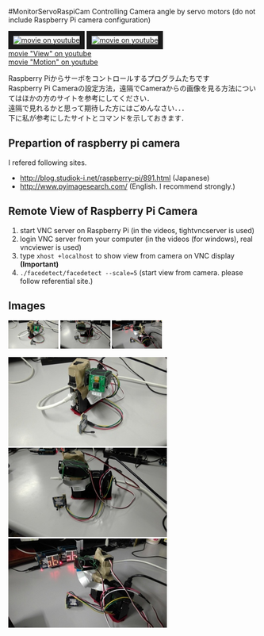 #MonitorServoRaspiCam
Controlling Camera angle by servo motors
(do not include Raspberry Pi camera configuration)

<a href="http://www.youtube.com/watch?feature=player_embedded&v=3JpP7gTOWbY
" target="_blank"><img src="http://img.youtube.com/vi/3JpP7gTOWbY/0.jpg" 
alt="movie on youtube" width=40% border="10" /></a>
<a href="http://www.youtube.com/watch?feature=player_embedded&v=AG3V2XWtpm4
" target="_blank"><img src="http://img.youtube.com/vi/AG3V2XWtpm4/0.jpg" 
alt="movie on youtube" width=40% border="10" /></a>  
[movie "View" on youtube](https://www.youtube.com/watch?v=3JpP7gTOWbY)  
[movie "Motion" on youtube](https://www.youtube.com/watch?v=AG3V2XWtpm4)

Raspberry Piからサーボをコントロールするプログラムたちです　　
Raspberry Pi Cameraの設定方法，遠隔でCameraからの画像を見る方法についてはほかの方のサイトを参考にしてください．  
遠隔で見れるかと思って期待した方にはごめんなさい．．．  
下に私が参考にしたサイトとコマンドを示しておきます．  

## Prepartion of raspberry pi camera
I refered following sites.

* <http://blog.studiok-i.net/raspberry-pi/891.html> (Japanese)   
* <http://www.pyimagesearch.com/> (English. I recommend strongly.)  

## Remote View of Raspberry Pi Camera

1. start VNC server on Raspberry Pi (in the videos, tightvncserver is used)
2. login VNC server from your computer (in the videos (for windows), real vncviewer is used)
3. type `xhost +localhost` to show view from camera on VNC display __(Important)__
4. `./facedetect/facedetect --scale=5` (start view from camera. please follow referential site.)

## Images

<a><img src="https://github.com/matzTada/MonitorServoRaspiCam/blob/master/image/pic01.jpg" 
alt="pic01" width=20%></a>
<a><img src="https://github.com/matzTada/MonitorServoRaspiCam/blob/master/image/pic02.jpg" 
alt="pic02" width=20%></a>
<a><img src="https://github.com/matzTada/MonitorServoRaspiCam/blob/master/image/pic03.jpg" 
alt="pic03" width=20%></a>

![pic01](https://github.com/matzTada/MonitorServoRaspiCam/blob/master/image/pic01.jpg "image")
![pic02](https://github.com/matzTada/MonitorServoRaspiCam/blob/master/image/pic02.jpg "image")
![pic03](https://github.com/matzTada/MonitorServoRaspiCam/blob/master/image/pic03.jpg "image")
